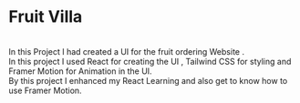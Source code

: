<h1>Fruit Villa</h1>
</br>
In this Project I had created a UI for the fruit ordering Website .
</br>
In this project I used React for creating the UI , Tailwind CSS for styling and Framer Motion for Animation in the UI.
</br>
By this project I enhanced my React Learning and also get to know how to use Framer Motion.
